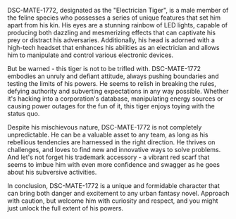 DSC-MATE-1772, designated as the "Electrician Tiger", is a male member of the feline species who possesses a series of unique features that set him apart from his kin. His eyes are a stunning rainbow of LED lights, capable of producing both dazzling and mesmerizing effects that can captivate his prey or distract his adversaries. Additionally, his head is adorned with a high-tech headset that enhances his abilities as an electrician and allows him to manipulate and control various electronic devices.

But be warned - this tiger is not to be trifled with. DSC-MATE-1772 embodies an unruly and defiant attitude, always pushing boundaries and testing the limits of his powers. He seems to relish in breaking the rules, defying authority and subverting expectations in any way possible. Whether it's hacking into a corporation's database, manipulating energy sources or causing power outages for the fun of it, this tiger enjoys toying with the status quo.

Despite his mischievous nature, DSC-MATE-1772 is not completely unpredictable. He can be a valuable asset to any team, as long as his rebellious tendencies are harnessed in the right direction. He thrives on challenges, and loves to find new and innovative ways to solve problems. And let's not forget his trademark accessory - a vibrant red scarf that seems to imbue him with even more confidence and swagger as he goes about his subversive activities.

In conclusion, DSC-MATE-1772 is a unique and formidable character that can bring both danger and excitement to any urban fantasy novel. Approach with caution, but welcome him with curiosity and respect, and you might just unlock the full extent of his powers.
